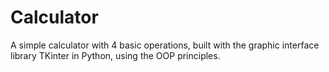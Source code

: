 # Calculator
A simple calculator with 4 basic operations, built with the graphic interface library TKinter in Python, using the OOP principles.
